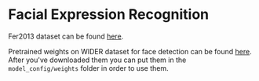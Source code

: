 # Facial Expression Recognition

Fer2013 dataset can be found [here](https://www.kaggle.com/deadskull7/fer2013).

Pretrained weights on WIDER dataset for face detection can be found [here](https://drive.google.com/file/d/1zU_n5CwnGfYgFNLQ1JZlsl-rHjPV-kmp/view).
After you've downloaded them you can put them in the `model_config/weights` folder in order to use them.
